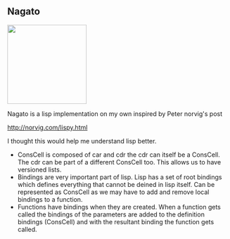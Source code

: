 Nagato
------
<img src="http://fc05.deviantart.net/fs71/f/2012/235/e/5/chibi_nagato_uzumaki_by_uchihaclanancestor-d5c7csj.png" width="180px" />


Nagato is a lisp implementation on my own inspired by Peter norvig's post

http://norvig.com/lispy.html

I thought this would help me understand lisp better. 
* ConsCell is composed of car and cdr the cdr can itself be a ConsCell. The cdr can be part of a different ConsCell too. This allows us to have versioned lists.
* Bindings are very important part of lisp. Lisp has a set of root bindings which defines everything that cannot be deined in lisp itself. Can be represented as ConsCell as we may have to add and remove local bindings to a function.
* Functions have bindings when they are created. When a function gets called the bindings of the parameters are added to the definition bindings (ConsCell) and with the resultant binding the function gets called.

